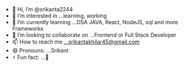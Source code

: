 - 👋 Hi, I’m @srikanta2244
- 👀 I’m interested in ...learning, working
- 🌱 I’m currently learning ...DSA JAVA, React, NodeJS, sql and more Frameworks
- 💞️ I’m looking to collaborate on ...Frontend or Full Stack Developer
- 📫 How to reach me ...srikantakhilar45@gmail.com 
- 😄 Pronouns: ...Srikant
- ⚡ Fun fact: ...🤪

<!---
srikanta2244/srikanta2244 is a ✨ special ✨ repository because its `README.md` (this file) appears on your GitHub profile.
You can click the Preview link to take a look at your changes.
--->
